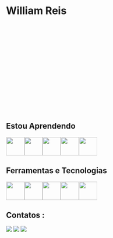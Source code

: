 <h1> William Reis </h1>
<br>
<br>
<br>
<br> 
<br>
<br>
<br>
<!--<div>
<a href="https://github.com/WilliamReisO">
<img height="180em" src="https://github-readme-stats.vercel.app/api/top-langs/?username=WilliamReisO&layout=compact&langs_count=7&theme=dracula"/>

<img height="180em" src="https://github-readme-stats.vercel.app/api?username=WilliamReisO&show_icons=true&theme=dracula&include_all_commits=true&count_private=true"/>
</div> --->



<!--[![Ashutosh's github activity graph](https://github-readme-activity-graph.cyclic.app/graph?username=williamReisO&bg_color=050505&color=f1f4eb&line=34e5b8&point=3cb309&area=true&hide_border=true)](https://github.com/ashutosh00710/github-readme-activity-graph)-->

<br>
<br>
<br>
<br> 
<br>
<br>
<br>

 <h2>Estou Aprendendo</h2>
 
 <img src="https://cdn.jsdelivr.net/gh/devicons/devicon/icons/java/java-original-wordmark.svg" width="50" height="50" /><img src="https://cdn.jsdelivr.net/gh/devicons/devicon/icons/spring/spring-original-wordmark.svg" width="50" height="50" /><img  src="https://cdn.jsdelivr.net/gh/devicons/devicon/icons/mysql/mysql-original-wordmark.svg"  width="50" height="50"/><img  src="https://cdn.jsdelivr.net/gh/devicons/devicon/icons/react/react-original-wordmark.svg" width="50" height="50" /><img  src="https://cdn.jsdelivr.net/gh/devicons/devicon/icons/docker/docker-original-wordmark.svg"  width="50" height="50"/>

<h2>Ferramentas e Tecnologias</h2>

<img src="https://cdn.jsdelivr.net/gh/devicons/devicon/icons/javascript/javascript-original.svg"  width="50" height="50"/><img src="https://cdn.jsdelivr.net/gh/devicons/devicon/icons/css3/css3-original-wordmark.svg"  width="50" height="50"/><img src="https://cdn.jsdelivr.net/gh/devicons/devicon/icons/html5/html5-original-wordmark.svg"  width="50" height="50"/><img src="https://cdn.jsdelivr.net/gh/devicons/devicon/icons/python/python-original-wordmark.svg" width="50" height="50" /><img src="https://cdn.jsdelivr.net/gh/devicons/devicon/icons/spring/spring-original-wordmark.svg" width="50" height="50" />

<h2> Contatos :</h2> 
<div>
<a href=https://www.instagram.com/w.i.l.l_oliver/" target="_blank"><img src="https://img.shields.io/badge/-Instagram-%23E4405F?style=for-the-badge&logo=instagram&logoColor=white" target="_blank"></a>
<a href = "mailto:contato@seu-usuário-aqui"><img src="https://img.shields.io/badge/Gmail-D14836?style=for-the-badge&logo=gmail&logoColor=white" target="_blank"></a>
<a href="https://www.linkedin.com/in/william-reis-o/" target="_blank"><img src="https://img.shields.io/badge/-LinkedIn-%230077B5?style=for-the-badge&logo=linkedin&logoColor=white" target="_blank"></a>   
</div>



   

